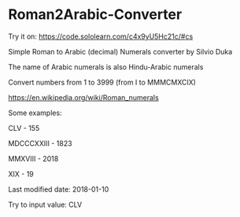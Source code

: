 # Roman2Arabic-Converter

Try it on: https://code.sololearn.com/c4x9yU5Hc21c/#cs

Simple Roman to Arabic (decimal) Numerals converter by Silvio Duka

The name of Arabic numerals is also Hindu-Arabic numerals

Convert numbers from 1 to 3999 (from I to MMMCMXCIX)

https://en.wikipedia.org/wiki/Roman_numerals

Some examples:

CLV - 155

MDCCCXXIII - 1823

MMXVIII - 2018

XIX - 19

Last modified date: 2018-01-10

Try to input value: CLV
